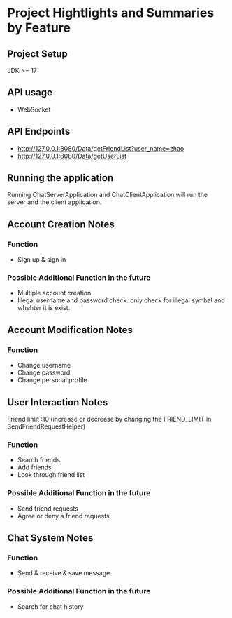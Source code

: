 # Project Hightlights and Summaries by Feature

## Project Setup
JDK >= 17

## API usage
- WebSocket

## API Endpoints

- http://127.0.0.1:8080/Data/getFriendList?user_name=zhao
- http://127.0.0.1:8080/Data/getUserList

## Running the application
Running ChatServerApplication and ChatClientApplication will run the server and the client application.
## Account Creation Notes
### Function
- Sign up & sign in
### Possible Additional Function in the future
- Multiple account creation
- Illegal username and password check: only check for illegal symbal and whehter it is exist.

## Account Modification Notes
### Function
- Change username
- Change password
- Change personal profile

## User Interaction Notes
Friend limit :10 (increase or decrease by changing the FRIEND_LIMIT in SendFriendRequestHelper)
### Function
- Search friends
- Add friends
- Look through friend list
### Possible Additional Function in the future
- Send friend requests
- Agree or deny a friend requests

## Chat System Notes
### Function 
- Send & receive & save message
### Possible Additional Function in the future
- Search for chat history

